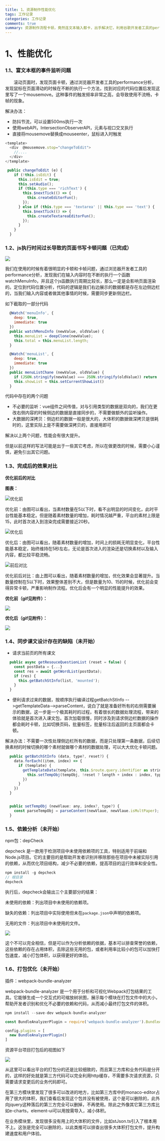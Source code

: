 ```yaml
---
title: 1、资源制作性能优化
tags: 工作记录
categories: 工作记录
comments: true
summary: 资源制作流程卡顿，竟然连文本输入都卡，出手解决它，利用谷歌开发者工具的performance选项卡和summary选项卡排查问题......
---
```


# 1、性能优化
### 1.1、富文本框的事件监听问题
&emsp;&emsp;滚动页面时，发现页面卡顿，通过浏览器开发者工具的performance分析，发现鼠标在页面滑动的时候在不断的执行一个方法，找到对应的代码位置后发现这里写了一个mousemove。这种事件的触发频率非常之高，会导致使用不流畅，卡帧的现象。

解决办法：
+ 防抖节流，可以设置500ms执行一次
+ 使用webAPI，IntersectionObserverAPI，元素与视口交叉执行
+ 直接将mousemove替换成mouseenter，鼠标进入时触发

```javascript
<template>
  <div  @mousemove.stop="changeToEdit">
    //....
  </div>
</template>

 public changeToEdit (e) {
    if (!this.isEdit) {
      this.isEdit = true;
      this.setAudio();
      if (this.type === 'richText') {
        this.$nextTick(() => {
          this.createEditorFun();
        });
      } else if (this.type === 'textarea' || this.type === 'text') {
        this.$nextTick(() => {
          this.createTextareaEditorFun();
        });
      }
    }
  }
```



### 1.2、js执行时间过长导致的页面书写卡顿问题（已完成）
![](https://cdn.nlark.com/yuque/0/2024/png/35329855/1728973795705-573ce7c0-b02e-4747-8de8-f75c50a9348c.png)

我们在使用的时候有着很明显的卡顿和卡帧问题，通过浏览器开发者工具的performance分析，发现我们在输入内容时在不断的执行一个函数watchMenuInfo，并且这个js函数执行周期比较长，那么一定是会影响页面渲染的。定位到代码位置分析，代码的逻辑是我们右边展示的数据都是存在左边侧边栏的，当我们输入内容或者做其他事情的时候，需要同步更新侧边栏。

如下截取的一部分代码

```javascript
  @Watch('menuInfo', {
    deep: true,
    immediate: true
  })
  public watchMenuInfo (newValue, oldValue) {
    this.menuList = deepClone(newValue);
    this.total = this.menuList.length;
  }

  @Watch('menuList', {
    deep: true,
    immediate: true
  })
  public menuListChane (newValue, oldValue) {
    if (JSON.stringify(newValue) === JSON.stringify(oldValue)) return
    this.showList = this.setCurrentShowList()
  }
```

代码中存在的两个问题

+ 不必要的监听：vue组件之间传值，对与引用类型的数据是双向的，我们在更改右侧内容的时候侧边的数据是直接同步的，不需要做额外的监听操作。
+ 大数据的深拷贝：侧边栏的数据一般是很大的，大体积的数据做深拷贝是很耗时的，这里实际上是不需要做深拷贝的，直接用即可

解决以上两个问题，性能会有很大提升。

但是以前这样的写法可能是出于一些其它考虑，所以在做更改的时候，需要小心谨慎，避免引出其它问题。

### 1.3、完成后的效果对比
**优化前后的对比**

**图表：**

![优化前](https://cdn.nlark.com/yuque/0/2024/png/35329855/1730090778820-8218125c-701a-482c-ab45-c684c78f961a.png)

优化前：由图可以看出，当素材数量在5以下时，看不出明显的时间变化，此时平台性能基本稳定。但是随着素材数量的增加，耗时情况越严重，平台的素材上限是15，此时首次进入到渲染完成需要接近20秒。

![优化后](https://cdn.nlark.com/yuque/0/2024/png/35329855/1730090552375-7178f62f-958d-4306-824f-f894fa256e78.png)

优化后：由图可以看出，随着素材数量的增加，时间上的损耗无明显变化，平台性能基本稳定，始终维持在5秒左右，无论是首次进入的渲染还是切换素材以及输入内容，都比较平稳流畅。

![前后对比](https://cdn.nlark.com/yuque/0/2024/png/35329855/1730091311242-51d3b08c-5fcd-4841-8caa-55343379b8ef.png)

优化前后对比：由上图可以看出，随着素材数量的增加，优化效果会显著提升。当数量控制在5以下时，效果整体差别不大，但是数量为10、15的时候，优化前会变得异常卡顿，严重影响制作流程。优化后会有一个明显的性能提升的效果。

**优化前（gif见附件）：**

![](https://cdn.nlark.com/yuque/0/2024/gif/35329855/1730084678840-31894cd3-2ff9-4ce3-a421-ddff20e1d9f8.gif)

**优化后（gif见附件）：**

![](https://cdn.nlark.com/yuque/0/2024/gif/35329855/1730084697597-d049e30e-e02b-41fa-9c96-288c3ccb5e21.gif)

### 1.4、同步课文设计存在的缺陷（未开始）
+ 请求当前页的所有课文

```javascript
  public async getResouceQuestionList (reset = false) {
    const postData = {...}
    const res = await getWordList(postData);
    if (res) {
      this.getBatchStInfo(list, 'mounted');
    }
  }


```

+ 便利请求过来的数据，按顺序执行编译过程getBatchStInfo -->getTemplateData-->parseContent，说白了就是准备好所有的右侧需要展示的数据，这一步是一个极其耗时的过程，有着很长的数据处理流程，带来的体验就是首次进入课文包，首次加载很慢，同时涉及到请求侧边栏数据的操作都会耗时卡顿，比如切换页码，批量标签，批量标注后返回的主页面都会卡顿。



解决办法：不需要一次性处理侧边栏所有的数据，而是只处理第一条数据，后续切换素材的时候切换的哪个素材就做哪个素材的数据处理，可以大大优化卡顿问题。

```javascript
  public getBatchStInfo (data, type?, reset?) {
    data.forEach((item, index) => {
      if (template) {
        getTemplateData(template, this.$route.query.identifier as string, (returnObj) => {
          this.setTempObj(tempObj, !reset ? length + index : index, type);
        })
      }
    })
  }


  public setTempObj (newVlaue: any, index?, type?) {
    const parseTempObj = parseContent(newVlaue, newVlaue.isMultPaper);
  }

```

### 1.5、依赖分析（未开始）
npm包：depCheck

depcheck 是一款用于检测项目中未使用依赖项的工具，特别适用于前端和Node.js项目。它的主要目的是帮助开发者识别并移除那些在项目中未被实际引用的依赖，从而优化项目结构，减少不必要的依赖，提高项目的运行效率和安全性。

```javascript
npm install -g depcheck
// 根目录
depcheck
```

执行后，depcheck会输出三个主要部分的结果：

未使用的依赖：列出项目中未使用的依赖项。

缺失的依赖：列出项目中实际使用但未在`package.json`中声明的依赖项。

无用的文件：列出项目中未使用的文件。

![](https://cdn.nlark.com/yuque/0/2024/png/35329855/1728961532523-b1d9c875-b2c8-4105-96f6-a04e70b75a97.png)

这个不可以完全相信，但是可以作为分析依赖的依据，基本可以排查荣誉的依赖，这些依赖的存在占用体积，去除这些无用的包，或者利用率比较小的包可以加快打包速度，减小打包体积，以获得更好的体验。

### 1.6、打包优化（未开始）
插件：webpack-bundle-analyzer

webpack-bundle-analyzer 是一个用于分析和可视化Webpack打包结果的工具。它能够生成一个交互式的可缩放树状图，展示每个模块在打包文件中的大小，帮助开发者识别和优化不必要的依赖和代码，从而减小最终打包文件的体积。

```javascript
npm install --save-dev webpack-bundle-analyzer

const BundleAnalyzerPlugin = require('webpack-bundle-analyzer').BundleAnalyzerPlugin;

config.plugins = [
  new BundleAnalyzerPlugin()
]
```

资源平台项目打包后的视图如下

![](https://cdn.nlark.com/yuque/0/2024/png/35329855/1728972087296-19131b20-4999-424d-9509-651434ec8909.png)

从这里可以看出平台的打包分的还是比较细致的，而且第三方库和业务代码是分开的，这样的好处就是第三方代码可以完全利用http缓存，不需要多次请求资源，只需要请求变更后的业务代码即可。

在第三方模块里发现了很多可以改进的地方，比如第三方库中的monaco-editor占用了很大的体积，我们查看后发现这个包并没有被使用，这个是可以删除的，此外向jquery这种落后的第三方完全可以删掉，不再使用。除此之外像其它第三方库比如e-charts，element-ui可以用按需导入，减小体积。

在业务模块里，发现很多没有用上的大体积的文件，比如stJson.ts引入了根本用不上。这张是完全可以删除的，以此类推可以排查出很多大体积打包文件，提升构建速度和用户体验。








